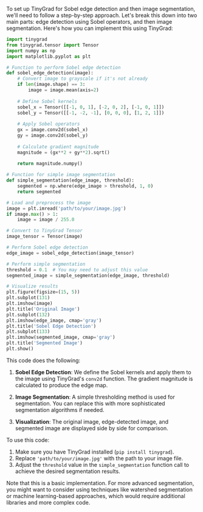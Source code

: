 To set up TinyGrad for Sobel edge detection and then image segmentation, we'll need to follow a step-by-step approach. Let's break this down into two main parts: edge detection using Sobel operators, and then image segmentation. Here's how you can implement this using TinyGrad:

```python
import tinygrad
from tinygrad.tensor import Tensor
import numpy as np
import matplotlib.pyplot as plt

# Function to perform Sobel edge detection
def sobel_edge_detection(image):
    # Convert image to grayscale if it's not already
    if len(image.shape) == 3:
        image = image.mean(axis=2)
    
    # Define Sobel kernels
    sobel_x = Tensor([[-1, 0, 1], [-2, 0, 2], [-1, 0, 1]])
    sobel_y = Tensor([[-1, -2, -1], [0, 0, 0], [1, 2, 1]])
    
    # Apply Sobel operators
    gx = image.conv2d(sobel_x)
    gy = image.conv2d(sobel_y)
    
    # Calculate gradient magnitude
    magnitude = (gx**2 + gy**2).sqrt()
    
    return magnitude.numpy()

# Function for simple image segmentation
def simple_segmentation(edge_image, threshold):
    segmented = np.where(edge_image > threshold, 1, 0)
    return segmented

# Load and preprocess the image
image = plt.imread('path/to/your/image.jpg')
if image.max() > 1:
    image = image / 255.0

# Convert to TinyGrad Tensor
image_tensor = Tensor(image)

# Perform Sobel edge detection
edge_image = sobel_edge_detection(image_tensor)

# Perform simple segmentation
threshold = 0.1  # You may need to adjust this value
segmented_image = simple_segmentation(edge_image, threshold)

# Visualize results
plt.figure(figsize=(15, 5))
plt.subplot(131)
plt.imshow(image)
plt.title('Original Image')
plt.subplot(132)
plt.imshow(edge_image, cmap='gray')
plt.title('Sobel Edge Detection')
plt.subplot(133)
plt.imshow(segmented_image, cmap='gray')
plt.title('Segmented Image')
plt.show()
```

This code does the following:

1. **Sobel Edge Detection**: We define the Sobel kernels and apply them to the image using TinyGrad's `conv2d` function. The gradient magnitude is calculated to produce the edge map.

2. **Image Segmentation**: A simple thresholding method is used for segmentation. You can replace this with more sophisticated segmentation algorithms if needed.

3. **Visualization**: The original image, edge-detected image, and segmented image are displayed side by side for comparison.

To use this code:

1. Make sure you have TinyGrad installed (`pip install tinygrad`).
2. Replace `'path/to/your/image.jpg'` with the path to your image file.
3. Adjust the `threshold` value in the `simple_segmentation` function call to achieve the desired segmentation results.

Note that this is a basic implementation. For more advanced segmentation, you might want to consider using techniques like watershed segmentation or machine learning-based approaches, which would require additional libraries and more complex code.

